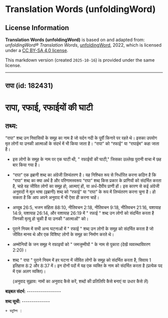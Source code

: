 # Translation Words (unfoldingWord)

## License Information

**Translation Words (unfoldingWord)** is based on and adapted from: _unfoldingWord® Translation Words_, [unfoldingWord](https://unfoldingword.org/utw), 2022, which is licensed under a [CC BY-SA 4.0 license](https://creativecommons.org/licenses/by-sa/4.0/legalcode.en).

This markdown version (created `2025-10-16`) is provided under the same license.



--------------------------------

## रापा (id: 182431)

**रापा, रफाई, रफाईयों की घाटी**
===============================

तथ्य:
-----

“रापा” शब्द उन निवासियों के समूह का नाम है जो यर्दन नदी के पूर्वी किनारे पर रहते थे। इसका उपयोग मृत लोगों या उनकी आत्माओं के संदर्भ में भी किया जाता है। “रापा” को “रफाई” या “रापाईम” कहा जाता है।

* इस लोगों के समूह के नाम पर एक घाटी थी, " रफाईयों की घाटी," जिसका उल्लेख पुरानी वाचा में छह बार किया गया है।
* “रापा” एक इब्रानी शब्द का अंग्रेजी लिप्यंतरण है। यह निश्चित रूप से निर्धारित करना कठिन है कि “रापा” शब्द का क्या अर्थ है और परिणामस्वरूप “रापा” शब्द किस प्रकार के प्राणियों को संदर्भित करता है, चाहे वह जीवित लोगों का समूह हो, आत्माएं हों, या अर्ध\-दैवीय प्राणी हों। इस कारण से कई अंग्रेजी अनुवादों ने मूल भाषा (इब्रानी) शब्द को “रफाई” या “रापा” के रूप में लिप्यंतरण करना चुना है। हो सकता है कि आप अपने अनुवाद में भी ऐसा ही करना चाहें।
* अय्यूब 26:5, भजन संहिता 88:10, नीतिवचन 2:18, नीतिवचन 9:18, नीतिवचन 21:16, यशायाह 14:9, यशायाह 26:14, और यशायाह 26:19 में " रफाई " शब्द उन लोगों को संदर्भित करता है जिनकी मृत्यु हो चुकी हैं या उनकी "आत्माओं" को।
* पुराने नियम में सभी अन्य घटनाओं में " रफाई " शब्द उन लोगों के समूह को संदर्भित करता है जो जीवित मानव थे और एक विशिष्ट लोगों के समूह का निर्माण करते थे।
* अम्मोनियों के जन समूह ने रफाइयों को " जमजुम्मीयों " के नाम से पुकारा (देखें व्यवस्थाविवरण 2:20\)।
* शब्द " रापा " पुराने नियम में हर घटना में जीवित लोगों के समूह को संदर्भित करता है, सिवाय 1 इतिहास 8:2 और 8:37 में। इन दोनों पदों में यह एक व्यक्ति के नाम को संदर्भित करता है (प्रत्येक पद में एक अलग व्यक्ति)।

    (अनुवाद सुझाव: नामों का अनुवाद कैसे करें, शब्दों की प्रतिलिपि कैसे बनाएं या उधार कैसे लें)

 **बाइबल संदर्भ:**
    -----------------

 **शब्द सूची:**
    --------------

    + स्ट्रॉन्ग :


